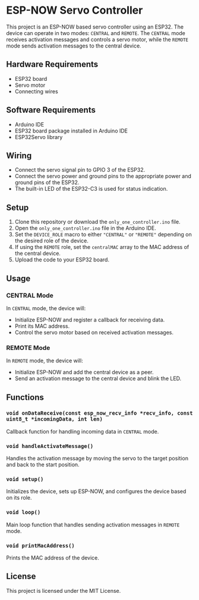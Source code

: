 # ESP-NOW Servo Controller

This project is an ESP-NOW based servo controller using an ESP32. The device can operate in two modes: `CENTRAL` and `REMOTE`. The `CENTRAL` mode receives activation messages and controls a servo motor, while the `REMOTE` mode sends activation messages to the central device.

## Hardware Requirements

- ESP32 board
- Servo motor
- Connecting wires

## Software Requirements

- Arduino IDE
- ESP32 board package installed in Arduino IDE
- ESP32Servo library

## Wiring

- Connect the servo signal pin to GPIO 3 of the ESP32.
- Connect the servo power and ground pins to the appropriate power and ground pins of the ESP32.
- The built-in LED of the ESP32-C3 is used for status indication.

## Setup

1. Clone this repository or download the `only_one_controller.ino` file.
2. Open the `only_one_controller.ino` file in the Arduino IDE.
3. Set the `DEVICE_ROLE` macro to either `"CENTRAL"` or `"REMOTE"` depending on the desired role of the device.
4. If using the `REMOTE` role, set the `centralMAC` array to the MAC address of the central device.
5. Upload the code to your ESP32 board.

## Usage

### CENTRAL Mode

In `CENTRAL` mode, the device will:

- Initialize ESP-NOW and register a callback for receiving data.
- Print its MAC address.
- Control the servo motor based on received activation messages.

### REMOTE Mode

In `REMOTE` mode, the device will:

- Initialize ESP-NOW and add the central device as a peer.
- Send an activation message to the central device and blink the LED.

## Functions

### `void onDataReceive(const esp_now_recv_info *recv_info, const uint8_t *incomingData, int len)`

Callback function for handling incoming data in `CENTRAL` mode.

### `void handleActivateMessage()`

Handles the activation message by moving the servo to the target position and back to the start position.

### `void setup()`

Initializes the device, sets up ESP-NOW, and configures the device based on its role.

### `void loop()`

Main loop function that handles sending activation messages in `REMOTE` mode.

### `void printMacAddress()`

Prints the MAC address of the device.

## License

This project is licensed under the MIT License.
